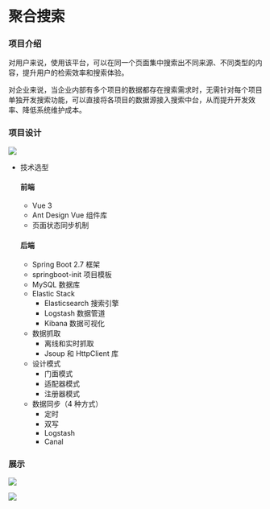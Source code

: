 # 聚合搜索

### 项目介绍

对用户来说，使用该平台，可以在同一个页面集中搜索出不同来源、不同类型的内容，提升用户的检索效率和搜索体验。

对企业来说，当企业内部有多个项目的数据都存在搜索需求时，无需针对每个项目单独开发搜索功能，可以直接将各项目的数据源接入搜索中台，从而提升开发效率、降低系统维护成本。

### 项目设计

![](https://github-1310970062.cos.ap-shanghai.myqcloud.com/github_picture/aggregate-search/1.png)

- 技术选型

  #### 前端

    - Vue 3
    - Ant Design Vue 组件库
    - 页面状态同步机制

  #### 后端

    - Spring Boot 2.7 框架
    - springboot-init 项目模板
    - MySQL 数据库
    - Elastic Stack
        - Elasticsearch 搜索引擎
        - Logstash 数据管道
        - Kibana 数据可视化
    - 数据抓取
        - 离线和实时抓取
        - Jsoup 和 HttpClient 库
    - 设计模式
        - 门面模式
        - 适配器模式
        - 注册器模式
    - 数据同步（4 种方式）
        - 定时
        - 双写
        - Logstash
        - Canal

### 展示

![](https://github-1310970062.cos.ap-shanghai.myqcloud.com/github_picture/aggregate-search/2.png)

![](https://github-1310970062.cos.ap-shanghai.myqcloud.com/github_picture/aggregate-search/3.png)



